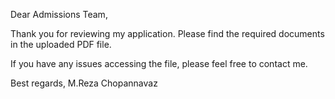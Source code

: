 Dear Admissions Team,

Thank you for reviewing my application. Please find the required documents in the uploaded PDF file.

If you have any issues accessing the file, please feel free to contact me.

Best regards,
M.Reza Chopannavaz
